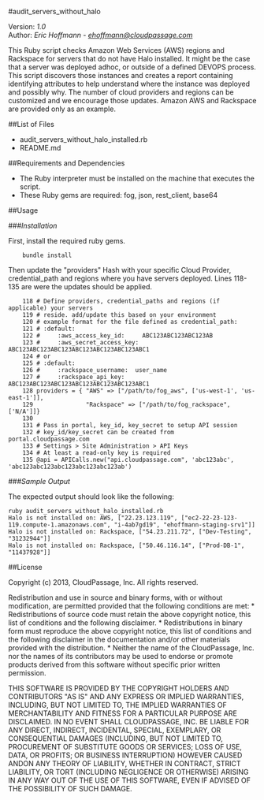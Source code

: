 #audit_servers_without_halo

Version: *1.0*
<br />
Author: *Eric Hoffmann* - *ehoffmann@cloudpassage.com*

This Ruby script checks Amazon Web Services (AWS) regions and Rackspace for servers that do not have Halo installed. It might be the case that a server was deployed adhoc, or outside of a defined DEVOPS process. This script discovers those instances and creates a report containing identifying attributes to help understand where the instance was deployed and possibly why. The number of cloud providers and regions can be customized and we encourage those updates. Amazon AWS and Rackspace are provided only as an example.


##List of Files

* audit_servers_without_halo_installed.rb
* README.md

##Requirements and Dependencies

* The Ruby interpreter must be installed on the machine that executes the script.
* These Ruby gems are required:  fog, json, rest_client, base64

##Usage

###*Installation*

First, install the required ruby gems.
```
    bundle install
```

Then update the "providers" Hash with your specific Cloud Provider, credential_path and regions where you have servers deployed. Lines 118-135 are were the updates should be applied.

```
    118 # Define providers, credential_paths and regions (if applicable) your servers
    119 # reside. add/update this based on your environment
    120 # example format for the file defined as credential_path:
    121 # :default:
    122 #     :aws_access_key_id:     ABC123ABC123ABC123AB
    123 #     :aws_secret_access_key: ABC123ABC123ABC123ABC123ABC123ABC123ABC1
    124 # or
    125 # :default:
    126 #     :rackspace_username:  user_name
    127 #     :rackspace_api_key:   ABC123ABC123ABC123ABC123ABC123ABC123ABC1
    128 providers = { "AWS" => ["/path/to/fog_aws", ['us-west-1', 'us-east-1']],
    129               "Rackspace" => ["/path/to/fog_rackspace", ['N/A']]}
    130 
    131 # Pass in portal, key_id, key_secret to setup API session
    132 # key_id/key_secret can be created from portal.cloudpassage.com
    133 # Settings > Site Administration > API Keys
    134 # At least a read-only key is required
    135 @api = APICalls.new("api.cloudpassage.com", 'abc123abc', 'abc123abc123abc123abc123abc123ab')
```

###*Sample Output*

The expected output should look like the following:

    ruby audit_servers_without_halo_installed.rb
    Halo is not installed on: AWS, ["22.23.123.119", ["ec2-22-23-123-119.compute-1.amazonaws.com", "i-4ab7gd19", "ehoffmann-staging-srv1"]]
    Halo is not installed on: Rackspace, ["54.23.211.72", ["Dev-Testing", "31232944"]]
    Halo is not installed on: Rackspace, ["50.46.116.14", ["Prod-DB-1", "11437928"]]

##License

Copyright (c) 2013, CloudPassage, Inc.
All rights reserved.

Redistribution and use in source and binary forms, with or without modification,
are permitted provided that the following conditions are met:
    * Redistributions of source code must retain the above copyright
      notice, this list of conditions and the following disclaimer.
    * Redistributions in binary form must reproduce the above copyright
      notice, this list of conditions and the following disclaimer in the
      documentation and/or other materials provided with the distribution.
    * Neither the name of the CloudPassage, Inc. nor the
      names of its contributors may be used to endorse or promote products
      derived from this software without specific prior written permission.

THIS SOFTWARE IS PROVIDED BY THE COPYRIGHT HOLDERS AND CONTRIBUTORS "AS IS" AND
ANY EXPRESS OR IMPLIED WARRANTIES, INCLUDING, BUT NOT LIMITED TO, THE IMPLIED
WARRANTIES OF MERCHANTABILITY AND FITNESS FOR A PARTICULAR PURPOSE ARE
DISCLAIMED. IN NO EVENT SHALL CLOUDPASSAGE, INC. BE LIABLE FOR ANY DIRECT,
INDIRECT, INCIDENTAL, SPECIAL, EXEMPLARY, OR CONSEQUENTIAL DAMAGES (INCLUDING,
BUT NOT LIMITED TO, PROCUREMENT OF SUBSTITUTE GOODS OR SERVICES; LOSS OF USE,
DATA, OR PROFITS; OR BUSINESS INTERRUPTION) HOWEVER CAUSED ANDON ANY THEORY OF
LIABILITY, WHETHER IN CONTRACT, STRICT LIABILITY, OR TORT (INCLUDING NEGLIGENCE
OR OTHERWISE) ARISING IN ANY WAY OUT OF THE USE OF THIS SOFTWARE, EVEN IF
ADVISED OF THE POSSIBILITY OF SUCH DAMAGE.

 
